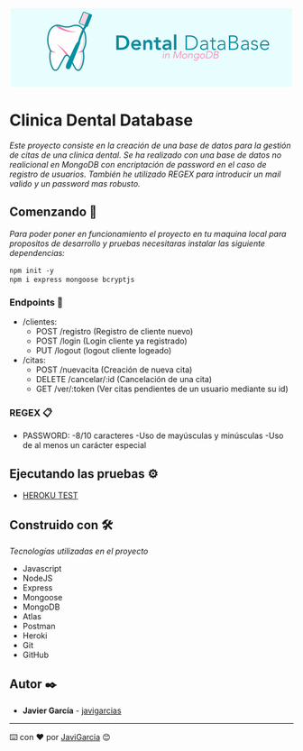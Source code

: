 <p align="center">
    <img src="/img/img1.png" >	
</p>

# Clinica Dental Database

_Este proyecto consiste en la creación de una base de datos para la gestión de citas de una clinica dental. Se ha realizado con una base de datos no realicional en MongoDB con encriptación de password en el caso de registro de usuarios. También he utilizado REGEX para introducir un mail valido y un password mas robusto._

## Comenzando 🚀

_Para poder poner en funcionamiento el proyecto en tu maquina local para propositos de desarrollo y pruebas necesitaras instalar las siguiente dependencias:_

```
npm init -y
npm i express mongoose bcryptjs
```
### Endpoints 📌
- /clientes:
    - POST /registro (Registro de cliente nuevo)
    - POST /login (Login cliente ya registrado)
    - PUT /logout (logout cliente logeado)
- /citas:
    - POST /nuevacita (Creación de nueva cita)
    - DELETE /cancelar/:id (Cancelación de una cita)
    - GET /ver/:token (Ver citas pendientes de un usuario mediante su id)

### REGEX 📋

 - PASSWORD: 
    -8/10 caracteres
    -Uso de mayúsculas y minúsculas
    -Uso de al menos un carácter especial

## Ejecutando las pruebas ⚙️

* [HEROKU TEST](https://clinica-dental-b.herokuapp.com/)

## Construido con 🛠️

_Tecnologías utilizadas en el proyecto_

- Javascript
- NodeJS
- Express
- Mongoose
- MongoDB
- Atlas
- Postman
- Heroki
- Git
- GitHub

## Autor ✒️

* **Javier García**  - [javigarcias](https://github.com/javigarcias)

---
⌨️ con ❤️ por [JaviGarcia](https://www.linkedin.com/in/javigarciasanchez/) 😊